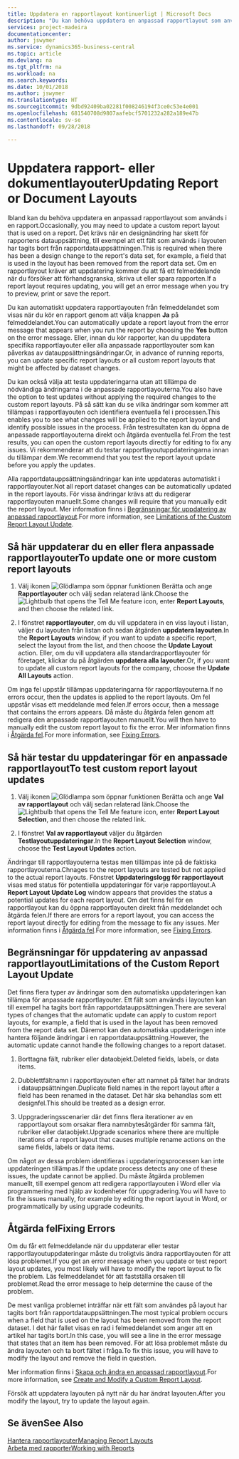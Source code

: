 ```yaml
---
title: Uppdatera en rapportlayout kontinuerligt | Microsoft Docs
description: "Du kan behöva uppdatera en anpassad rapportlayout som används i en rapport. Det krävs när en designändring har skett för rapportens datauppsättning, till exempel att ett fält som används i layouten har tagits bort från rapportdatauppsättningen."
services: project-madeira
documentationcenter: 
author: jswymer
ms.service: dynamics365-business-central
ms.topic: article
ms.devlang: na
ms.tgt_pltfrm: na
ms.workload: na
ms.search.keywords: 
ms.date: 10/01/2018
ms.author: jswymer
ms.translationtype: HT
ms.sourcegitcommit: 9dbd92409ba02281f008246194f3ce0c53e4e001
ms.openlocfilehash: 681540708d9807aafebcf5701232a282a189e47b
ms.contentlocale: sv-se
ms.lasthandoff: 09/28/2018

---
```

# <a name="updating-report-or-document-layouts"></a><span data-ttu-id="e0deb-104">Uppdatera rapport- eller dokumentlayouter</span><span class="sxs-lookup"><span data-stu-id="e0deb-104">Updating Report or Document Layouts</span></span>
<span data-ttu-id="e0deb-105">Ibland kan du behöva uppdatera en anpassad rapportlayout som används i en rapport.</span><span class="sxs-lookup"><span data-stu-id="e0deb-105">Occasionally, you may need to update a custom report layout that is used on a report.</span></span> <span data-ttu-id="e0deb-106">Det krävs när en designändring har skett för rapportens datauppsättning, till exempel att ett fält som används i layouten har tagits bort från rapportdatauppsättningen.</span><span class="sxs-lookup"><span data-stu-id="e0deb-106">This is required when there has been a design change to the report's data set, for example, a field that is used in the layout has been removed from the report data set.</span></span> <span data-ttu-id="e0deb-107">Om en rapportlayout kräver att uppdatering kommer du att få ett felmeddelande när du försöker att förhandsgranska, skriva ut eller spara rapporten.</span><span class="sxs-lookup"><span data-stu-id="e0deb-107">If a report layout requires updating, you will get an error message when you try to preview, print or save the report.</span></span>  
  
<span data-ttu-id="e0deb-108">Du kan automatiskt uppdatera rapportlayouten från felmeddelandet som visas när du kör en rapport genom att välja knappen **Ja** på felmeddelandet.</span><span class="sxs-lookup"><span data-stu-id="e0deb-108">You can automatically update a report layout from the error message that appears when you run the report by choosing the **Yes** button on the error message.</span></span> <span data-ttu-id="e0deb-109">Eller, innan du kör rapporter, kan du uppdatera specifika rapportlayouter eller alla anpassade rapportlayouter som kan påverkas av datauppsättningsändringar.</span><span class="sxs-lookup"><span data-stu-id="e0deb-109">Or, in advance of running reports, you can update specific report layouts or all custom report layouts that might be affected by dataset changes.</span></span>  
  
<span data-ttu-id="e0deb-110">Du kan också välja att testa uppdateringarna utan att tillämpa de nödvändiga ändringarna i de anpassade rapportlayouterna.</span><span class="sxs-lookup"><span data-stu-id="e0deb-110">You also have the option to test updates without applying the required changes to the custom report layouts.</span></span> <span data-ttu-id="e0deb-111">På så sätt kan du se vilka ändringar som kommer att tillämpas i rapportlayouten och identifiera eventuella fel i processen.</span><span class="sxs-lookup"><span data-stu-id="e0deb-111">This enables you to see what changes will be applied to the report layout and identify possible issues in the process.</span></span> <span data-ttu-id="e0deb-112">Från testresultaten kan du öppna de anpassade rapportlayouterna direkt och åtgärda eventuella fel.</span><span class="sxs-lookup"><span data-stu-id="e0deb-112">From the test results, you can open the custom report layouts directly for editing to fix any issues.</span></span> <span data-ttu-id="e0deb-113">Vi rekommenderar att du testar rapportlayoutuppdateringarna innan du tillämpar dem.</span><span class="sxs-lookup"><span data-stu-id="e0deb-113">We recommend that you test the report layout update before you apply the updates.</span></span>  
  
<span data-ttu-id="e0deb-114">Alla rapportdatauppsättningsändringar kan inte uppdateras automatiskt i rapportlayouter.</span><span class="sxs-lookup"><span data-stu-id="e0deb-114">Not all report dataset changes can be automatically updated in the report layouts.</span></span> <span data-ttu-id="e0deb-115">För vissa ändringar krävs att du redigerar rapportlayouten manuellt.</span><span class="sxs-lookup"><span data-stu-id="e0deb-115">Some changes will require that you manually edit the report layout.</span></span> <span data-ttu-id="e0deb-116">Mer information finns i [Begränsningar för uppdatering av anpassad rapportlayout](ui-update-report-layouts.md#UpdateLimitations).</span><span class="sxs-lookup"><span data-stu-id="e0deb-116">For more information, see [Limitations of the Custom Report Layout Update](ui-update-report-layouts.md#UpdateLimitations).</span></span>  
  
## <a name="to-update-one-or-more-custom-report-layouts"></a><span data-ttu-id="e0deb-117">Så här uppdaterar du en eller flera anpassade rapportlayouter</span><span class="sxs-lookup"><span data-stu-id="e0deb-117">To update one or more custom report layouts</span></span>  
  
1.  <span data-ttu-id="e0deb-118">Välj ikonen ![Glödlampa som öppnar funktionen Berätta](media/ui-search/search_small.png "Berätta vad du vill göra") och ange **Rapportlayouter** och välj sedan relaterad länk.</span><span class="sxs-lookup"><span data-stu-id="e0deb-118">Choose the ![Lightbulb that opens the Tell Me feature](media/ui-search/search_small.png "Tell me what you want to do") icon, enter **Report Layouts**, and then choose the related link.</span></span>  
  
2.  <span data-ttu-id="e0deb-119">I fönstret **rapportlayouter**, om du vill uppdatera in en viss layout i listan, väljer du layouten från listan och sedan åtgärden **uppdatera layouten**.</span><span class="sxs-lookup"><span data-stu-id="e0deb-119">In the **Report Layouts** window, if you want to update a specific report, select the layout from the list, and then choose the **Update Layout** action.</span></span> <span data-ttu-id="e0deb-120">Eller, om du vill uppdatera alla standardrapportlayouter för företaget, klickar du på åtgärden **uppdatera alla layouter**.</span><span class="sxs-lookup"><span data-stu-id="e0deb-120">Or, if you want to update all custom report layouts for the company, choose the **Update All Layouts** action.</span></span>  

<span data-ttu-id="e0deb-121">Om inga fel uppstår tillämpas uppdateringarna för rapportlayouterna.</span><span class="sxs-lookup"><span data-stu-id="e0deb-121">If no errors occur, then the updates is applied to the report layouts.</span></span> <span data-ttu-id="e0deb-122">Om fel uppstår visas ett meddelande med felen.</span><span class="sxs-lookup"><span data-stu-id="e0deb-122">If errors occur, then a message that contains the errors appears.</span></span> <span data-ttu-id="e0deb-123">Då måste du åtgärda felen genom att redigera den anpassade rapportlayouten manuellt.</span><span class="sxs-lookup"><span data-stu-id="e0deb-123">You will then have to manually edit the custom report layout to fix the error.</span></span> <span data-ttu-id="e0deb-124">Mer information finns i [Åtgärda fel](ui-update-report-layouts.md#FixErrors).</span><span class="sxs-lookup"><span data-stu-id="e0deb-124">For more information, see [Fixing Errors](ui-update-report-layouts.md#FixErrors).</span></span>  

## <a name="to-test-custom-report-layout-updates"></a><span data-ttu-id="e0deb-125">Så här testar du uppdateringar för en anpassade rapportlayout</span><span class="sxs-lookup"><span data-stu-id="e0deb-125">To test custom report layout updates</span></span>  
  
1.  <span data-ttu-id="e0deb-126">Välj ikonen ![Glödlampa som öppnar funktionen Berätta](media/ui-search/search_small.png "Berätta vad du vill göra") och ange **Val av rapportlayout** och välj sedan relaterad länk.</span><span class="sxs-lookup"><span data-stu-id="e0deb-126">Choose the ![Lightbulb that opens the Tell Me feature](media/ui-search/search_small.png "Tell me what you want to do") icon, enter **Report Layout Selection**, and then choose the related link.</span></span>  
  
2.  <span data-ttu-id="e0deb-127">I fönstret **Val av rapportlayout** väljer du åtgärden **Testlayoutuppdateringar**.</span><span class="sxs-lookup"><span data-stu-id="e0deb-127">In the **Report Layout Selection** window, choose the **Test Layout Updates** action.</span></span>  
  
 <span data-ttu-id="e0deb-128">Ändringar till rapportlayouterna testas men tillämpas inte på de faktiska rapportlayouterna.</span><span class="sxs-lookup"><span data-stu-id="e0deb-128">Chnages to the report layouts are tested but not applied to the actual report layouts.</span></span> <span data-ttu-id="e0deb-129">Fönstret **Uppdateringslogg för rapportlayout** visas med status för potentiella uppdateringar för varje rapportlayout.</span><span class="sxs-lookup"><span data-stu-id="e0deb-129">A **Report Layout Update Log** window appears that provides the status a potential updates for each report layout.</span></span> <span data-ttu-id="e0deb-130">Om det finns fel för en rapportlayout kan du öppna rapportlayouten direkt från meddelandet och åtgärda felen.</span><span class="sxs-lookup"><span data-stu-id="e0deb-130">If there are errors for a report layout, you can access the report layout directly for editing from the message to fix any issues.</span></span> <span data-ttu-id="e0deb-131">Mer information finns i [Åtgärda fel](ui-update-report-layouts.md#FixErrors).</span><span class="sxs-lookup"><span data-stu-id="e0deb-131">For more information, see [Fixing Errors](ui-update-report-layouts.md#FixErrors).</span></span>  
  
##  <a name="UpdateLimitations"></a> <span data-ttu-id="e0deb-132">Begränsningar för uppdatering av anpassad rapportlayout</span><span class="sxs-lookup"><span data-stu-id="e0deb-132">Limitations of the Custom Report Layout Update</span></span>  
 <span data-ttu-id="e0deb-133">Det finns flera typer av ändringar som den automatiska uppdateringen kan tillämpa för anpassade rapportlayouter. Ett fält som används i layouten kan till exempel ha tagits bort från rapportdatauppsättningen.</span><span class="sxs-lookup"><span data-stu-id="e0deb-133">There are several types of changes that the automatic update can apply to custom report layouts, for example, a field that is used in the layout has been removed from the report data set.</span></span> <span data-ttu-id="e0deb-134">Däremot kan den automatiska uppdateringen inte hantera följande ändringar i en rapportdatauppsättning.</span><span class="sxs-lookup"><span data-stu-id="e0deb-134">However, the automatic update cannot handle the following changes to a report dataset.</span></span>  
  
1.  <span data-ttu-id="e0deb-135">Borttagna fält, rubriker eller dataobjekt.</span><span class="sxs-lookup"><span data-stu-id="e0deb-135">Deleted fields, labels, or data items.</span></span>  
  
2.  <span data-ttu-id="e0deb-136">Dubblettfältnamn i rapportlayouten efter att namnet på fältet har ändrats i datauppsättningen.</span><span class="sxs-lookup"><span data-stu-id="e0deb-136">Duplicate field names in the report layout after a field has been renamed in the dataset.</span></span> <span data-ttu-id="e0deb-137">Det här ska behandlas som ett designfel.</span><span class="sxs-lookup"><span data-stu-id="e0deb-137">This should be treated as a design error.</span></span>  
  
3.  <span data-ttu-id="e0deb-138">Uppgraderingsscenarier där det finns flera iterationer av en rapportlayout som orsakar flera namnbytesåtgärder för samma fält, rubriker eller dataobjekt.</span><span class="sxs-lookup"><span data-stu-id="e0deb-138">Upgrade scenarios where there are multiple iterations of a report layout that causes multiple rename actions on the same fields, labels or data items.</span></span>  
  
 <span data-ttu-id="e0deb-139">Om något av dessa problem identifieras i uppdateringsprocessen kan inte uppdateringen tillämpas.</span><span class="sxs-lookup"><span data-stu-id="e0deb-139">If the update process detects any one of these issues, the update cannot be applied.</span></span> <span data-ttu-id="e0deb-140">Du måste åtgärda problemen manuellt, till exempel genom att redigera rapportlayouten i Word eller via programmering med hjälp av kodenheter för uppgradering.</span><span class="sxs-lookup"><span data-stu-id="e0deb-140">You will have to fix the issues manually, for example by editing the report layout in Word, or programmatically by using upgrade codeunits.</span></span>  
  
##  <a name="FixErrors"></a> <span data-ttu-id="e0deb-141">Åtgärda fel</span><span class="sxs-lookup"><span data-stu-id="e0deb-141">Fixing Errors</span></span>  
 <span data-ttu-id="e0deb-142">Om du får ett felmeddelande när du uppdaterar eller testar rapportlayoutuppdateringar måste du troligtvis ändra rapportlayouten för att lösa problemet.</span><span class="sxs-lookup"><span data-stu-id="e0deb-142">If you get an error message when you update or test report layout updates, you most likely will have to modify the report layout to fix the problem.</span></span> <span data-ttu-id="e0deb-143">Läs felmeddelandet för att fastställa orsaken till problemet.</span><span class="sxs-lookup"><span data-stu-id="e0deb-143">Read the error message to help determine the cause of the problem.</span></span>  
  
 <span data-ttu-id="e0deb-144">De mest vanliga problemet inträffar när ett fält som användes på layout har tagits bort från rapportdatauppsättningen.</span><span class="sxs-lookup"><span data-stu-id="e0deb-144">The most typical problem occurs when a field that is used on the layout has been removed from the report dataset.</span></span> <span data-ttu-id="e0deb-145">I det här fallet visas en rad i felmeddelandet som anger att en artikel har tagits bort.</span><span class="sxs-lookup"><span data-stu-id="e0deb-145">In this case, you will see a line in the error message that states that an item has been removed.</span></span> <span data-ttu-id="e0deb-146">För att lösa problemet måste du ändra layouten och ta bort fältet i fråga.</span><span class="sxs-lookup"><span data-stu-id="e0deb-146">To fix this issue, you will have to modify the layout and remove the field in question.</span></span>  
  
 <span data-ttu-id="e0deb-147">Mer information finns i [Skapa och ändra en anpassad rapportlayout](ui-how-create-custom-report-layout.md#ModifyCustomLayout).</span><span class="sxs-lookup"><span data-stu-id="e0deb-147">For more information, see [Create and Modify a Custom Report Layout](ui-how-create-custom-report-layout.md#ModifyCustomLayout).</span></span>  
  
 <span data-ttu-id="e0deb-148">Försök att uppdatera layouten på nytt när du har ändrat layouten.</span><span class="sxs-lookup"><span data-stu-id="e0deb-148">After you modify the layout, try to update the layout again.</span></span>  
  
## <a name="see-also"></a><span data-ttu-id="e0deb-149">Se även</span><span class="sxs-lookup"><span data-stu-id="e0deb-149">See Also</span></span>  
 [<span data-ttu-id="e0deb-150">Hantera rapportlayouter</span><span class="sxs-lookup"><span data-stu-id="e0deb-150">Managing Report Layouts</span></span>](ui-manage-report-layouts.md)  
 [<span data-ttu-id="e0deb-151">Arbeta med rapporter</span><span class="sxs-lookup"><span data-stu-id="e0deb-151">Working with Reports</span></span>](ui-work-report.md)  
